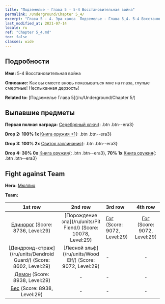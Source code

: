 ```yaml
---
title: "Подземелье - Глава 5 - 5-4 Восстановительная война"
permalink: /Underground/Chapter 5_4/
excerpt: "Глава 5 - 4. Эра хаоса  Подземелье - Глава 5_4. 5-4 Восстановительная война"
last_modified_at: 2021-07-14
locale: ru
ref: "Chapter 5_4.md"
toc: false
classes: wide
---
```


## Подробности

 **Имя:** 5-4 Восстановительная война

 **Описание:** Как вы смеете вновь показываться мне на глаза, глупые смертные! Неслыханная дерзость!

 **Related to:** [Подземелье Глава 5](/ru/Underground/Chapter 5/)

## Выпавшие предметы

 **Первая полная награда:** [Серебряный ключ](/ItemsRU/con_693/){: .btn .btn--era3}

 **Drop 2:** **100% 1x** [Книга оружия +1](/ItemsRU/mat_25/){: .btn .btn--era3}

 **Drop 3:** **100% 2x** [Свиток заклинания](/ItemsRU/con_694/){: .btn .btn--era3}

 **Drop 4:** **30% 0x** [Книга оружия](/ItemsRU/mat_18/){: .btn .btn--era3}, **70% 1x** [Книга оружия](/ItemsRU/mat_18/){: .btn .btn--era3}


## Fight against Team
 **Hero:** [Мюллих](/ru/heroes/Mullich/)

 **Team:**


  | 1st row | 2nd row | 3rd row | 4th row |
  |:----:|:----:|:----|:----:|
  | [Единорог](/ru/units/Unicorn/) (Score: 8736, Level:29)  | [Порождение зла](/ru/units/Pit Fiend/) (Score: 10078, Level:29)  | [Гог](/ru/units/Gog/) (Score: 9072, Level:29)  | [Гог](/ru/units/Gog/) (Score: 9072, Level:29)  |
  | [Дендроид-страж](/ru/units/Dendroid Guard/) (Score: 8602, Level:29)  | [Лесной эльф](/ru/units/Wood Elf/) (Score: 9072, Level:29)  | - | - |
  | [Демон](/ru/units/Demon/) (Score: 8938, Level:29)  | - | - | - |
  | [Бес](/ru/units/Imp/) (Score: 8938, Level:29)  | - | - | - |


